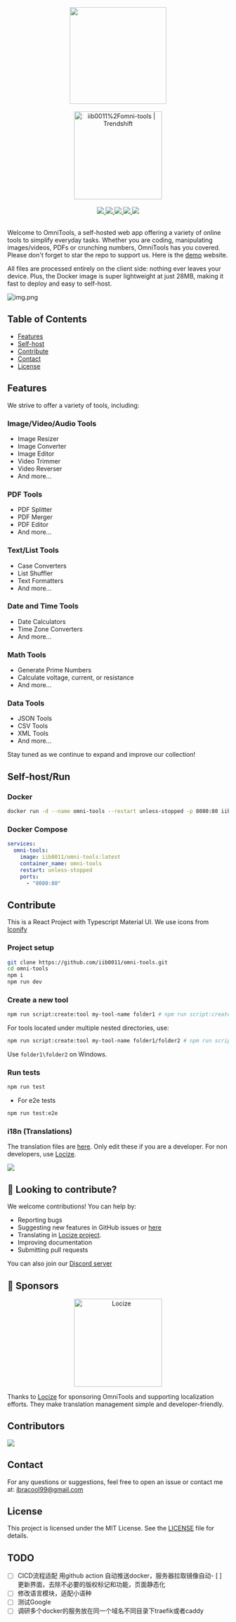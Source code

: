 <div align="center">
        <img src="src/assets/logo.png" width="220" />
        <br /><br />
<a href="https://trendshift.io/repositories/13055" target="_blank"><img src="https://trendshift.io/api/badge/repositories/13055" alt="iib0011%2Fomni-tools | Trendshift" style="width: 200px;" width="200"/></a>
   <br /><br />
<a href="https://github.com/iib0011/omni-tools/releases">
          <img src="https://img.shields.io/badge/version-0.5.0-blue?style=for-the-badge" />
        </a>
        <a href="https://hub.docker.com/r/iib0011/omni-tools">
          <img src="https://img.shields.io/docker/pulls/iib0011/omni-tools?style=for-the-badge&logo=docker" />
        </a>
        <a href="https://github.com/iib0011">
          <img src="https://img.shields.io/github/stars/iib0011/omni-tools?style=for-the-badge&logo=github" />
        </a>
        <a href="https://github.com/iib0011/omni-tools/blob/main/LICENSE">
          <img src="https://img.shields.io/github/license/iib0011/omni-tools?style=for-the-badge" />
        </a>
        <a href="https://discord.gg/SDbbn3hT4b">
          <img src="https://img.shields.io/discord/1342971141823664179?label=Discord&style=for-the-badge" />
        </a>
        <br /><br />
</div>

Welcome to OmniTools, a self-hosted web app offering a variety of online tools to simplify everyday tasks.
Whether you are coding, manipulating images/videos, PDFs or crunching numbers, OmniTools has you covered. Please don't
forget to
star the repo to support us.
Here is the [demo](https://omnitools.app) website.

All files are processed entirely on the client side: nothing ever leaves your device.
Plus, the Docker image is super lightweight at just 28MB, making it fast to deploy and easy to self-host.

![img.png](docs-images/img.png)

## Table of Contents

- [Features](#features)
- [Self-host](#self-hostrun)
- [Contribute](#contribute)
- [Contact](#contact)
- [License](#license)

## Features

We strive to offer a variety of tools, including:

### **Image/Video/Audio Tools**

- Image Resizer
- Image Converter
- Image Editor
- Video Trimmer
- Video Reverser
- And more...

### **PDF Tools**

- PDF Splitter
- PDF Merger
- PDF Editor
- And more...

### **Text/List Tools**

- Case Converters
- List Shuffler
- Text Formatters
- And more...

### **Date and Time Tools**

- Date Calculators
- Time Zone Converters
- And more...

### **Math Tools**

- Generate Prime Numbers
- Calculate voltage, current, or resistance
- And more...

### **Data Tools**

- JSON Tools
- CSV Tools
- XML Tools
- And more...

Stay tuned as we continue to expand and improve our collection!

## Self-host/Run

### Docker

```bash
docker run -d --name omni-tools --restart unless-stopped -p 8080:80 iib0011/omni-tools:latest
```

### Docker Compose

```yaml
services:
  omni-tools:
    image: iib0011/omni-tools:latest
    container_name: omni-tools
    restart: unless-stopped
    ports:
      - "8080:80"

```

## Contribute

This is a React Project with Typescript Material UI. We use icons from [Iconify](https://icon-sets.iconify.design)

### Project setup

```bash
git clone https://github.com/iib0011/omni-tools.git
cd omni-tools
npm i
npm run dev
```

### Create a new tool

```bash
npm run script:create:tool my-tool-name folder1 # npm run script:create:tool split pdf
```

For tools located under multiple nested directories, use:

```bash
npm run script:create:tool my-tool-name folder1/folder2 # npm run script:create:tool compress image/png
```

Use `folder1\folder2` on Windows.

### Run tests

```bash
npm run test
```

- For e2e tests

```bash
npm run test:e2e
```

### i18n (Translations)
The translation files are [here](public/locales). Only edit these if you are a developer. For non developers, use [Locize](https://www.locize.app/register?invitation=YOIH0Dyz3KHh3uQFCGYe9v1QOUoq8W5ySgmlwjX9cSypeJmt8F40brDtVbXb71fK).

<img src="https://api.star-history.com/svg?repos=iib0011/omni-tools&type=Date"/>

## 🤝 Looking to contribute?

We welcome contributions! You can help by:

- Reporting bugs
- Suggesting new features in GitHub issues or [here](https://tally.so/r/nrkkx2)
- Translating in [Locize project](https://www.locize.app/register?invitation=YOIH0Dyz3KHh3uQFCGYe9v1QOUoq8W5ySgmlwjX9cSypeJmt8F40brDtVbXb71fK).
- Improving documentation
- Submitting pull requests


You can also join our [Discord server](https://discord.gg/SDbbn3hT4b)
## 🧡 Sponsors
<div align="center">
  <a href="https://www.locize.com/" target="_blank">
    <img src="docs-images/locizeSponsor.svg" alt="Locize" width="200"/>
  </a>
</div>

Thanks to [Locize](https://www.locize.com) for sponsoring OmniTools and supporting localization efforts.
They make translation management simple and developer-friendly.

## Contributors

<a href="https://github.com/iib0011/omni-tools/graphs/contributors">
  <img src="https://contrib.rocks/image?repo=iib0011/omni-tools" />
</a>

## Contact

For any questions or suggestions, feel free to open an issue or contact me at:
[ibracool99@gmail.com](mailto:ibracool99@gmail.com)

## License

This project is licensed under the MIT License. See the [LICENSE](LICENSE) file for details.

## TODO

- [ ] CICD流程适配 用github action 自动推送docker，服务器拉取镜像自动- [ ] 更新界面，去除不必要的版权标记和功能，页面静态化
- [ ] 修改语言模块，适配小语种
- [ ] 测试Google
- [ ] 调研多个docker的服务放在同一个域名不同目录下traefik或者caddy